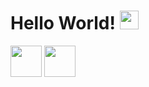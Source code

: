 


<h1>
    Hello World! 
    <img src="https://raw.githubusercontent.com/iampavangandhi/iampavangandhi/master/gifs/Hi.gif" width="30px">
</h1>

<div>
    <img src="https://media3.giphy.com/media/ln7z2eWriiQAllfVcn/200w.webp" width="50">
    <img src="https://i.giphy.com/media/eNAsjO55tPbgaor7ma/200w.webp" width="50">
</div> 



